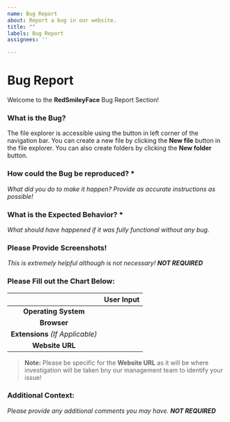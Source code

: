 ```yaml
---
name: Bug Report
about: Report a bug in our website.
title: ""
labels: Bug Report
assignees: ''

---
```


# Bug Report

Welcome to the **RedSmileyFace** Bug Report Section!


### What is the Bug?

The file explorer is accessible using the button in left corner of the navigation bar. You can create a new file by clicking the **New file** button in the file explorer. You can also create folders by clicking the **New folder** button.

### How could the Bug be reproduced? *
*What did you do to make it happen? Provide as accurate instructions as possible!*

### What is the Expected Behavior? *
*What should have happened if it was fully functional without any bug.*

### Please Provide Screenshots!
*This is extremely helpful although is not necessary! **NOT REQUIRED***

### Please Fill out the Chart Below:
|                            | User Input |
|:--------------------------:|:----------:|
|      **Operating System**      |            |
|           **Browser**          |            |
| **Extensions** *(If Applicable)* |            |
|         **Website URL**        |            |

> **Note:** Please be specific for the **Website URL** as it will be where investigation will be taken bny our management team to identify your issue!

### Additional Context:
*Please provide any additional comments you may have. **NOT REQUIRED***
